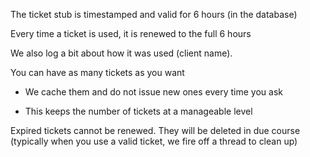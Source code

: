 <properties date="2016-05-10"
SortOrder="52"
/>

The ticket stub is timestamped and valid for 6 hours (in the database)

Every time a ticket is used, it is renewed to the full 6 hours

We also log a bit about how it was used (client name).

You can have as many tickets as you want

* We cache them and do not issue new ones every time you ask

* This keeps the number of tickets at a manageable level

Expired tickets cannot be renewed. They will be deleted in due course (typically when you use a valid ticket, we fire off a thread to clean up)
